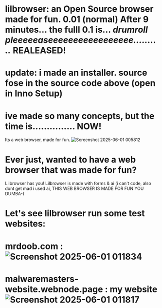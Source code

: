 # lilbrowser: an Open Source browser made for fun. 0.01 (normal) After 9 minutes... the fulll 0.1 is... *drumroll pleeeeeaseeeeeeeeeeeeeeeee..........* REALEASED!
# update: i made an installer. source fose in the source code above (open in Inno Setup)
# ive made so many concepts, but the time is............... NOW!
<bold>Its a web browser, made for fun.<bold>
![Screenshot 2025-06-01 005812](https://github.com/user-attachments/assets/6408a82c-423a-4a6f-8ffd-bcb5c9bd1b7a)

# Ever just, wanted to have a web browser that was made for fun?
Lilbrowser has you!
Lilbrowser is made with forms & ai (i can't code, also dont get mad i used ai, THIS WEB BROWSER IS MADE FOR FUN YOU DUMBA-)
# Let's see lilbrowser run some test websites:
# mrdoob.com : ![Screenshot 2025-06-01 011834](https://github.com/user-attachments/assets/ebbd736b-6b0f-41a8-abda-efdc4736b41f)
# malwaremasters-website.webnode.page : my website![Screenshot 2025-06-01 011817](https://github.com/user-attachments/assets/50a60389-8685-4cdd-acd9-9edc92850bc2)





